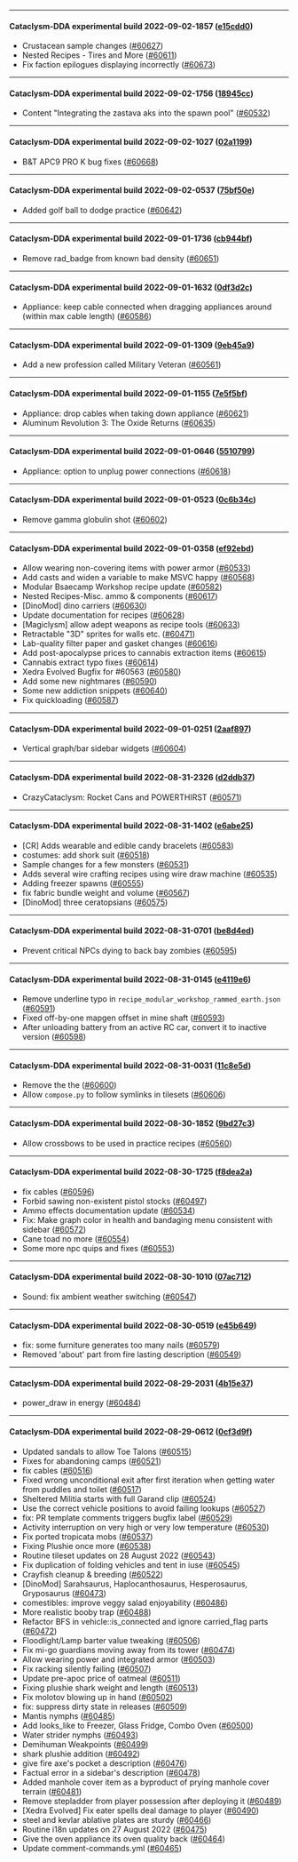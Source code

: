 
---

#### Cataclysm-DDA experimental build 2022-09-02-1857 ([e15cdd0](https://github.com/CleverRaven/Cataclysm-DDA/releases/tag/cdda-experimental-2022-09-02-1857))

* Crustacean sample changes ([#60627](https://github.com/CleverRaven/Cataclysm-DDA/pull/60627))
* Nested Recipes - Tires and More ([#60611](https://github.com/CleverRaven/Cataclysm-DDA/pull/60611))
* Fix faction epilogues displaying incorrectly ([#60673](https://github.com/CleverRaven/Cataclysm-DDA/pull/60673))

---

#### Cataclysm-DDA experimental build 2022-09-02-1756 ([18945cc](https://github.com/CleverRaven/Cataclysm-DDA/releases/tag/cdda-experimental-2022-09-02-1756))

* Content "Integrating the zastava aks into the spawn pool" ([#60532](https://github.com/CleverRaven/Cataclysm-DDA/pull/60532))

---

#### Cataclysm-DDA experimental build 2022-09-02-1027 ([02a1199](https://github.com/CleverRaven/Cataclysm-DDA/releases/tag/cdda-experimental-2022-09-02-1027))

* B&T APC9 PRO K bug fixes  ([#60668](https://github.com/CleverRaven/Cataclysm-DDA/pull/60668))

---

#### Cataclysm-DDA experimental build 2022-09-02-0537 ([75bf50e](https://github.com/CleverRaven/Cataclysm-DDA/releases/tag/cdda-experimental-2022-09-02-0537))

* Added golf ball to dodge practice ([#60642](https://github.com/CleverRaven/Cataclysm-DDA/pull/60642))

---

#### Cataclysm-DDA experimental build 2022-09-01-1736 ([cb944bf](https://github.com/CleverRaven/Cataclysm-DDA/releases/tag/cdda-experimental-2022-09-01-1736))

* Remove rad_badge from known bad density ([#60651](https://github.com/CleverRaven/Cataclysm-DDA/pull/60651))

---

#### Cataclysm-DDA experimental build 2022-09-01-1632 ([0df3d2c](https://github.com/CleverRaven/Cataclysm-DDA/releases/tag/cdda-experimental-2022-09-01-1632))

* Appliance: keep cable connected when dragging appliances around (within max cable length) ([#60586](https://github.com/CleverRaven/Cataclysm-DDA/pull/60586))

---

#### Cataclysm-DDA experimental build 2022-09-01-1309 ([9eb45a9](https://github.com/CleverRaven/Cataclysm-DDA/releases/tag/cdda-experimental-2022-09-01-1309))

* Add a new profession called Military Veteran ([#60561](https://github.com/CleverRaven/Cataclysm-DDA/pull/60561))

---

#### Cataclysm-DDA experimental build 2022-09-01-1155 ([7e5f5bf](https://github.com/CleverRaven/Cataclysm-DDA/releases/tag/cdda-experimental-2022-09-01-1155))

* Appliance: drop cables when taking down appliance ([#60621](https://github.com/CleverRaven/Cataclysm-DDA/pull/60621))
* Aluminum Revolution 3: The Oxide Returns ([#60635](https://github.com/CleverRaven/Cataclysm-DDA/pull/60635))

---

#### Cataclysm-DDA experimental build 2022-09-01-0646 ([5510799](https://github.com/CleverRaven/Cataclysm-DDA/releases/tag/cdda-experimental-2022-09-01-0646))

* Appliance: option to unplug power connections ([#60618](https://github.com/CleverRaven/Cataclysm-DDA/pull/60618))

---

#### Cataclysm-DDA experimental build 2022-09-01-0523 ([0c6b34c](https://github.com/CleverRaven/Cataclysm-DDA/releases/tag/cdda-experimental-2022-09-01-0523))

* Remove gamma globulin shot ([#60602](https://github.com/CleverRaven/Cataclysm-DDA/pull/60602))

---

#### Cataclysm-DDA experimental build 2022-09-01-0358 ([ef92ebd](https://github.com/CleverRaven/Cataclysm-DDA/releases/tag/cdda-experimental-2022-09-01-0358))

* Allow wearing non-covering items with power armor ([#60533](https://github.com/CleverRaven/Cataclysm-DDA/pull/60533))
* Add casts and widen a variable to make MSVC happy ([#60568](https://github.com/CleverRaven/Cataclysm-DDA/pull/60568))
* Modular Bsaecamp Workshop recipe update ([#60582](https://github.com/CleverRaven/Cataclysm-DDA/pull/60582))
* Nested Recipes-Misc. ammo & components ([#60617](https://github.com/CleverRaven/Cataclysm-DDA/pull/60617))
* [DinoMod] dino carriers ([#60630](https://github.com/CleverRaven/Cataclysm-DDA/pull/60630))
* Update documentation for recipes ([#60628](https://github.com/CleverRaven/Cataclysm-DDA/pull/60628))
* [Magiclysm] allow adept weapons as recipe tools ([#60633](https://github.com/CleverRaven/Cataclysm-DDA/pull/60633))
* Retractable "3D" sprites for walls etc. ([#60471](https://github.com/CleverRaven/Cataclysm-DDA/pull/60471))
* Lab-quality filter paper and gasket changes ([#60616](https://github.com/CleverRaven/Cataclysm-DDA/pull/60616))
* Add post-apocalypse prices to cannabis extraction items ([#60615](https://github.com/CleverRaven/Cataclysm-DDA/pull/60615))
* Cannabis extract typo fixes ([#60614](https://github.com/CleverRaven/Cataclysm-DDA/pull/60614))
* Xedra Evolved Bugfix for #60563 ([#60580](https://github.com/CleverRaven/Cataclysm-DDA/pull/60580))
* Add some new nightmares ([#60590](https://github.com/CleverRaven/Cataclysm-DDA/pull/60590))
* Some new addiction snippets ([#60640](https://github.com/CleverRaven/Cataclysm-DDA/pull/60640))
* Fix quickloading ([#60587](https://github.com/CleverRaven/Cataclysm-DDA/pull/60587))

---

#### Cataclysm-DDA experimental build 2022-09-01-0251 ([2aaf897](https://github.com/CleverRaven/Cataclysm-DDA/releases/tag/cdda-experimental-2022-09-01-0251))

* Vertical graph/bar sidebar widgets ([#60604](https://github.com/CleverRaven/Cataclysm-DDA/pull/60604))

---

#### Cataclysm-DDA experimental build 2022-08-31-2326 ([d2ddb37](https://github.com/CleverRaven/Cataclysm-DDA/releases/tag/cdda-experimental-2022-08-31-2326))

* CrazyCataclysm: Rocket Cans and POWERTHIRST ([#60571](https://github.com/CleverRaven/Cataclysm-DDA/pull/60571))

---

#### Cataclysm-DDA experimental build 2022-08-31-1402 ([e6abe25](https://github.com/CleverRaven/Cataclysm-DDA/releases/tag/cdda-experimental-2022-08-31-1402))

* [CR] Adds wearable and edible candy bracelets ([#60583](https://github.com/CleverRaven/Cataclysm-DDA/pull/60583))
* costumes: add shork suit ([#60518](https://github.com/CleverRaven/Cataclysm-DDA/pull/60518))
* Sample changes for a few monsters ([#60531](https://github.com/CleverRaven/Cataclysm-DDA/pull/60531))
* Adds several wire crafting recipes using wire draw machine ([#60535](https://github.com/CleverRaven/Cataclysm-DDA/pull/60535))
* Adding freezer spawns ([#60555](https://github.com/CleverRaven/Cataclysm-DDA/pull/60555))
* fix fabric bundle weight and volume ([#60567](https://github.com/CleverRaven/Cataclysm-DDA/pull/60567))
* [DinoMod] three ceratopsians ([#60575](https://github.com/CleverRaven/Cataclysm-DDA/pull/60575))

---

#### Cataclysm-DDA experimental build 2022-08-31-0701 ([be8d4ed](https://github.com/CleverRaven/Cataclysm-DDA/releases/tag/cdda-experimental-2022-08-31-0701))

* Prevent critical NPCs dying to back bay zombies ([#60595](https://github.com/CleverRaven/Cataclysm-DDA/pull/60595))

---

#### Cataclysm-DDA experimental build 2022-08-31-0145 ([e4119e6](https://github.com/CleverRaven/Cataclysm-DDA/releases/tag/cdda-experimental-2022-08-31-0145))

* Remove underline typo in `recipe_modular_workshop_rammed_earth.json` ([#60591](https://github.com/CleverRaven/Cataclysm-DDA/pull/60591))
* Fixed off-by-one mapgen offset in mine shaft ([#60593](https://github.com/CleverRaven/Cataclysm-DDA/pull/60593))
* After unloading battery from an active RC car, convert it to inactive version ([#60598](https://github.com/CleverRaven/Cataclysm-DDA/pull/60598))

---

#### Cataclysm-DDA experimental build 2022-08-31-0031 ([11c8e5d](https://github.com/CleverRaven/Cataclysm-DDA/releases/tag/cdda-experimental-2022-08-31-0031))

* Remove the the ([#60600](https://github.com/CleverRaven/Cataclysm-DDA/pull/60600))
* Allow `compose.py` to follow symlinks in tilesets ([#60606](https://github.com/CleverRaven/Cataclysm-DDA/pull/60606))

---

#### Cataclysm-DDA experimental build 2022-08-30-1852 ([9bd27c3](https://github.com/CleverRaven/Cataclysm-DDA/releases/tag/cdda-experimental-2022-08-30-1852))

* Allow crossbows to be used in practice recipes ([#60560](https://github.com/CleverRaven/Cataclysm-DDA/pull/60560))

---

#### Cataclysm-DDA experimental build 2022-08-30-1725 ([f8dea2a](https://github.com/CleverRaven/Cataclysm-DDA/releases/tag/cdda-experimental-2022-08-30-1725))

* fix cables ([#60596](https://github.com/CleverRaven/Cataclysm-DDA/pull/60596))
* Forbid sawing non-existent pistol stocks ([#60497](https://github.com/CleverRaven/Cataclysm-DDA/pull/60497))
* Ammo effects documentation update ([#60534](https://github.com/CleverRaven/Cataclysm-DDA/pull/60534))
* Fix: Make graph color in health and bandaging menu consistent with sidebar ([#60572](https://github.com/CleverRaven/Cataclysm-DDA/pull/60572))
* Cane toad no more ([#60554](https://github.com/CleverRaven/Cataclysm-DDA/pull/60554))
* Some more npc quips and fixes ([#60553](https://github.com/CleverRaven/Cataclysm-DDA/pull/60553))

---

#### Cataclysm-DDA experimental build 2022-08-30-1010 ([07ac712](https://github.com/CleverRaven/Cataclysm-DDA/releases/tag/cdda-experimental-2022-08-30-1010))

* Sound: fix ambient weather switching ([#60547](https://github.com/CleverRaven/Cataclysm-DDA/pull/60547))

---

#### Cataclysm-DDA experimental build 2022-08-30-0519 ([e45b649](https://github.com/CleverRaven/Cataclysm-DDA/releases/tag/cdda-experimental-2022-08-30-0519))

* fix: some furniture generates too many nails ([#60579](https://github.com/CleverRaven/Cataclysm-DDA/pull/60579))
* Removed 'about' part from fire lasting description ([#60549](https://github.com/CleverRaven/Cataclysm-DDA/pull/60549))

---

#### Cataclysm-DDA experimental build 2022-08-29-2031 ([4b15e37](https://github.com/CleverRaven/Cataclysm-DDA/releases/tag/cdda-experimental-2022-08-29-2031))

* power_draw in energy ([#60484](https://github.com/CleverRaven/Cataclysm-DDA/pull/60484))

---

#### Cataclysm-DDA experimental build 2022-08-29-0612 ([0cf3d9f](https://github.com/CleverRaven/Cataclysm-DDA/releases/tag/cdda-experimental-2022-08-29-0612))

* Updated sandals to allow Toe Talons ([#60515](https://github.com/CleverRaven/Cataclysm-DDA/pull/60515))
* Fixes for abandoning camps ([#60521](https://github.com/CleverRaven/Cataclysm-DDA/pull/60521))
* fix cables ([#60516](https://github.com/CleverRaven/Cataclysm-DDA/pull/60516))
* Fixed wrong unconditional exit after first iteration when getting water from puddles and toilet ([#60517](https://github.com/CleverRaven/Cataclysm-DDA/pull/60517))
* Sheltered Militia starts with full Garand clip ([#60524](https://github.com/CleverRaven/Cataclysm-DDA/pull/60524))
* Use the correct vehicle positions to avoid failing lookups ([#60527](https://github.com/CleverRaven/Cataclysm-DDA/pull/60527))
* fix: PR template comments triggers bugfix label ([#60529](https://github.com/CleverRaven/Cataclysm-DDA/pull/60529))
* Activity interruption on very high or very low temperature ([#60530](https://github.com/CleverRaven/Cataclysm-DDA/pull/60530))
* Fix ported tropicata mobs ([#60537](https://github.com/CleverRaven/Cataclysm-DDA/pull/60537))
* Fixing Plushie once more ([#60538](https://github.com/CleverRaven/Cataclysm-DDA/pull/60538))
* Routine tileset updates on 28 August 2022 ([#60543](https://github.com/CleverRaven/Cataclysm-DDA/pull/60543))
* Fix duplication of folding vehicles and tent in iuse  ([#60545](https://github.com/CleverRaven/Cataclysm-DDA/pull/60545))
* Crayfish cleanup & breeding ([#60522](https://github.com/CleverRaven/Cataclysm-DDA/pull/60522))
* [DinoMod] Sarahsaurus, Haplocanthosaurus, Hesperosaurus, Gryposaurus ([#60473](https://github.com/CleverRaven/Cataclysm-DDA/pull/60473))
* comestibles: improve veggy salad enjoyability ([#60486](https://github.com/CleverRaven/Cataclysm-DDA/pull/60486))
* More realistic booby trap ([#60488](https://github.com/CleverRaven/Cataclysm-DDA/pull/60488))
* Refactor BFS in vehicle::is_connected and ignore carried_flag parts ([#60472](https://github.com/CleverRaven/Cataclysm-DDA/pull/60472))
* Floodlight/Lamp barter value tweaking ([#60506](https://github.com/CleverRaven/Cataclysm-DDA/pull/60506))
* Fix mi-go guardians moving away from its tower ([#60474](https://github.com/CleverRaven/Cataclysm-DDA/pull/60474))
* Allow wearing power and integrated armor ([#60503](https://github.com/CleverRaven/Cataclysm-DDA/pull/60503))
* Fix racking silently failing ([#60507](https://github.com/CleverRaven/Cataclysm-DDA/pull/60507))
* Update pre-apoc price of oatmeal ([#60511](https://github.com/CleverRaven/Cataclysm-DDA/pull/60511))
* Fixing plushie shark weight and length ([#60513](https://github.com/CleverRaven/Cataclysm-DDA/pull/60513))
* Fix molotov blowing up in hand ([#60502](https://github.com/CleverRaven/Cataclysm-DDA/pull/60502))
* fix: suppress dirty state in releases ([#60509](https://github.com/CleverRaven/Cataclysm-DDA/pull/60509))
* Mantis nymphs ([#60485](https://github.com/CleverRaven/Cataclysm-DDA/pull/60485))
* Add looks_like to Freezer, Glass Fridge, Combo Oven ([#60500](https://github.com/CleverRaven/Cataclysm-DDA/pull/60500))
* Water strider nymphs ([#60493](https://github.com/CleverRaven/Cataclysm-DDA/pull/60493))
* Demihuman Weakpoints ([#60499](https://github.com/CleverRaven/Cataclysm-DDA/pull/60499))
* shark plushie addition ([#60492](https://github.com/CleverRaven/Cataclysm-DDA/pull/60492))
* give fire axe's pocket a description ([#60476](https://github.com/CleverRaven/Cataclysm-DDA/pull/60476))
* Factual error in a sidebar's description ([#60478](https://github.com/CleverRaven/Cataclysm-DDA/pull/60478))
* Added manhole cover item as a byproduct of prying manhole cover terrain ([#60481](https://github.com/CleverRaven/Cataclysm-DDA/pull/60481))
* Remove stepladder from player possession after deploying it ([#60489](https://github.com/CleverRaven/Cataclysm-DDA/pull/60489))
* [Xedra Evolved] Fix eater spells deal damage to player ([#60490](https://github.com/CleverRaven/Cataclysm-DDA/pull/60490))
* steel and kevlar ablative plates are sturdy ([#60466](https://github.com/CleverRaven/Cataclysm-DDA/pull/60466))
* Routine i18n updates on 27 August 2022 ([#60475](https://github.com/CleverRaven/Cataclysm-DDA/pull/60475))
* Give the oven appliance its oven quality back ([#60464](https://github.com/CleverRaven/Cataclysm-DDA/pull/60464))
* Update comment-commands.yml ([#60465](https://github.com/CleverRaven/Cataclysm-DDA/pull/60465))
